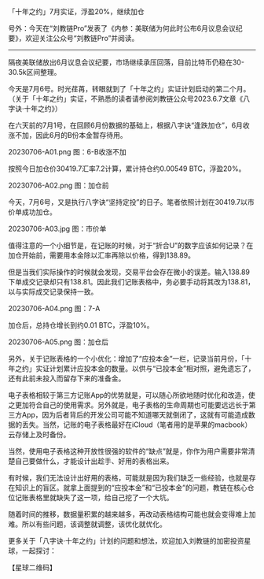 
「十年之约」7月实证，浮盈20%，继续加仓

号外：今天在“刘教链Pro”发表了《内参：美联储为何此时公布6月议息会议纪要》，欢迎关注公众号“刘教链Pro”并阅读。

* * *

隔夜美联储放出6月议息会议纪要，市场继续承压回落，目前比特币仍稳在30-30.5k区间整理。

今天是7月6号。时光荏苒，转眼就到了「十年之约」实证计划启动的第二个月。（关于「十年之约」实证，不熟悉的读者请参阅刘教链公众号2023.6.7文章《八字诀·十年之约》）

在六天前的7月1号，在回顾6月份数据的基础上，根据八字诀“逢跌加仓”，6月收涨不加，因此6月的B份本金暂存待用。

20230706-A01.png
图：6-B收涨不加

按照今日加仓价30419.7汇率7.2计算，累计持仓约0.00549 BTC，浮盈20%。

20230706-A02.png
图：加仓前

今天，7月6号，又是执行八字诀“坚持定投”的日子。笔者依照计划在30419.7以市价单成功加仓。

20230706-A03.jpg
图：市价单

值得注意的一个小细节是，在记账的时候，对于“折合U”的数字应该如何记录？在加仓开始前，需要用本金除以汇率再除以价格，得到138.89。

但是当我们实际操作的时候就会发现，交易平台会存在微小的误差。输入138.89下单成交记录却只有138.81。因此我们记账表格中，务必要手动将其改为138.81，以与实际成交记录保持一致。

20230706-A04.png
图：7-A

加仓后，总持仓增长到约0.01 BTC，浮盈10%。

20230706-A05.png
图：加仓后

另外，关于记账表格的一个小优化：增加了“应投本金”一栏，记录当前月份，「十年之约」实证计划累计应投本金的数量。以供与“已投本金”相对照，避免遗忘了，还有此前未投入而留存下来的准备金。

电子表格相较于第三方记账App的优势就是，可以随心所欲地随时优化和改造，使之更加符合自己的使用需求。另外就是，电子表格的生命周期也可能要远远长于第三方App，因为后者背后的开发公司可能不知道哪天就倒闭了，这就有可能造成数据的丢失。当然，记账的电子表格最好在iCloud（笔者用的是苹果的macbook）云存储上及时备份。

当然，使用电子表格这种开放性很强的软件的“缺点”就是，你作为用户需要非常清楚自己要做什么，才能设计出趁手、好用的表格出来。

有时候，我们无法设计出好用的表格，可能就是因为我们缺乏一些经验，也就是存在知识上的盲区。就拿上面提到的“应投本金”和“已投本金”的问题，教链在核心仓位记账表格里就缺失了这一项，给自己挖了一个大坑。

随着时间的推移，数据量积累的越来越多，再改动表格结构可能也就会变得难上加难。所以有些问题，该调整就调整，该优化就优化。

更多关于「八字诀·十年之约」计划的问题和想法，欢迎加入刘教链的加密投资星球，一起探讨：

【星球二维码】







